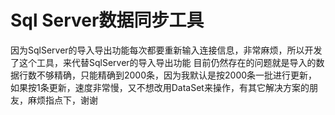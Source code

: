Sql Server数据同步工具
==================

因为SqlServer的导入导出功能每次都要重新输入连接信息，非常麻烦，所以开发了这个工具，来代替SqlServer的导入导出功能
目前仍然存在的问题就是导入的数据行数不够精确，只能精确到2000条，因为我默认是按2000条一批进行更新，如果按1条更新，速度非常慢，又不想改用DataSet来操作，有其它解决方案的朋友，麻烦指点下，谢谢



